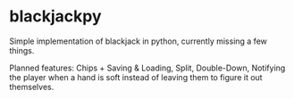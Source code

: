 # blackjackpy
Simple implementation of blackjack in python, currently missing a few things.

Planned features: Chips + Saving & Loading, Split, Double-Down, Notifying the player when a hand is soft instead of leaving them to figure it out themselves.
